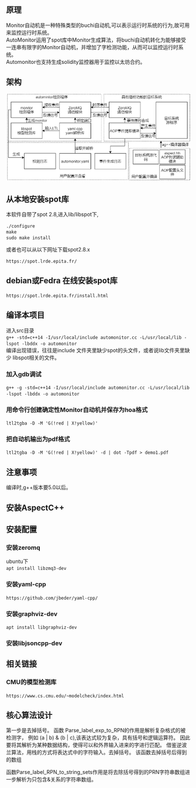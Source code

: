 ## 原理
Monitor自动机是一种特殊类型的buchi自动机,可以表示运行时系统的行为,故可用来监控运行时系统。      
AutoMonitor运用了spot库中Monitor生成算法，将buchi自动机转化为能够接受一连串有限字的Monitor自动机，并增加了字检测功能，从而可以监控运行时系统。      
Automonitor也支持生成solidity监控器用于监控以太坊合约。
## 架构
![](images/instra.png)

## 从本地安装spot库
本软件自带了spot 2.8,进入lib/libspot下, 
```
./configure
make 
sudo make install
```
或者也可以从以下网址下载spot2.8.x
```
https://spot.lrde.epita.fr/
```
## debian或Fedra 在线安装spot库
`https://spot.lrde.epita.fr/install.html`
## 编译本项目
进入src目录     
`g++ -std=c++14 -I/usr/local/include automonitor.cc -L/usr/local/lib -lspot -lbddx -o automonitor`         
编译出现错误，往往是include 文件夹里缺少spot的头文件，或者说lib文件夹里缺少 libspot相关的文件。
### 加入gdb调试
`g++ -g -std=c++14 -I/usr/local/include automonitor.cc -L/usr/local/lib -lspot -lbddx -o automonitor` 

### 用命令行创建确定性Monitor自动机并保存为hoa格式
`ltl2tgba -D -M 'G(!red | X!yellow)'` 
### 把自动机输出为pdf格式
`ltl2tgba -D -M 'G(!red | X!yellow)' -d | dot -Tpdf > demo1.pdf`

## 注意事项
编译时,g++版本要5.0以后。

## 安装AspectC++

## 安装配置
### 安装zeromq
ubuntu下    
`apt install libzmq3-dev`
### 安装yaml-cpp
`https://github.com/jbeder/yaml-cpp/`
### 安装graphviz-dev
`apt install libgraphviz-dev`
### 安装libjsoncpp-dev

## 相关链接
### CMU的模型检测库
`https://www.cs.cmu.edu/~modelcheck/index.html`

## 核心算法设计
第一步是去掉括号。
函数 Parse_label_exp_to_RPN的作用是解析复杂格式的被检测字，
例如 (a | b) & (b | c),该表达式较为复杂，具有括号和逻辑运算符。
因此要将其解析为某种数据结构，使得可以和外界输入进来的字进行匹配。
借鉴逆波兰算法，用栈的方式将表达式中的字符输入。去掉括号。
该函数去掉括号后得到的数组

函数Parse_label_RPN_to_string_sets作用是将去除括号得到的PRN字符串数组进一步解析为只包含&关系的字符串数组。
